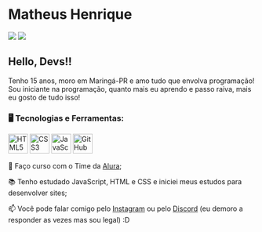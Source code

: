 <h1>Matheus Henrique</h1>
<div>
	<a href="https://instagram.com/matheus_hm26" target="_blank"><img src="https://img.shields.io/badge/-Instagram-%23E4405F?style=for-the-badge&logo=instagram&logoColor=white" target="_blank"></a>
	<a href = "mailto:teteumoureira@gmail.com"><img src="https://img.shields.io/badge/Gmail-D14836?style=for-the-badge&logo=gmail&logoColor=white" target="_blank"></a>
</div>
<h2>Hello, Devs!!</h2>
Tenho 15 anos, moro em Maringá-PR e amo tudo que envolva programação! Sou iniciante na programação, quanto mais eu aprendo e passo raiva, mais eu gosto de tudo isso!


<h3>🖥️ Tecnologias e Ferramentas:</h3>


<div>
            <img src="https://cdn.jsdelivr.net/gh/devicons/devicon/icons/html5/html5-original.svg" width="40" height="40" title="HTML5"/>   	  
         	  <img src="https://cdn.jsdelivr.net/gh/devicons/devicon/icons/css3/css3-original.svg" width="40" height="40" title="CSS3"/>
            <img src="https://cdn.jsdelivr.net/gh/devicons/devicon/icons/javascript/javascript-original.svg" width="40" height="40" title="JavaScript" />
            <img src="https://cdn.jsdelivr.net/gh/devicons/devicon/icons/github/github-original.svg" width="40" height="40" title="GitHub"/>
</div>
          


🤿 Faço curso com o Time da [Alura](www.alura.com.br);
	
📚 Tenho estudado JavaScript, HTML e CSS e iniciei meus estudos para desenvolver sites;
	
📫 Você pode falar comigo pelo [Instagram](https://instagram.com/matheus_hm26) ou pelo [Discord](https://discord.com/channels/@me) (eu demoro a responder as vezes mas sou legal) :D
